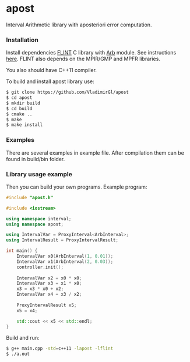 # apost

Interval Arithmetic library with aposteriori error computation.

### Installation

Install dependencies [FLINT](http://www.flintlib.org/) C library with [Arb](http://fredrikj.net/arb/) module. See instructions [here](http://fredrikj.net/arb/setup.html#installation-as-part-of-flint). FLINT also depends on the MPIR/GMP and MPFR libraries.

You also should have C++11 compiler.

To build and install apost library use:
```sh
$ git clone https://github.com/VladimirGl/apost
$ cd apost
$ mkdir build
$ cd build
$ cmake ..
$ make
$ make install
```

### Examples

There are several examples in example file. After compilation them can be found in build/bin folder.

### Library usage example

Then you can build your own programs. Example program:

```c++
#include "apost.h"

#include <iostream>

using namespace interval;
using namespace apost;

using IntervalVar = ProxyInterval<ArbInterval>;
using IntervalResult = ProxyIntervalResult;

int main() {
    IntervalVar x0(ArbInterval(1, 0.01));
    IntervalVar x1(ArbInterval(2, 0.03));
    controller.init();
    
    IntervalVar x2 = x0 * x0;
    IntervalVar x3 = x1 * x0;
    x3 = x3 * x0 + x2;
    IntervalVar x4 = x3 / x2;
    
    ProxyIntervalResult x5;
    x5 = x4;

    std::cout << x5 << std::endl;
}
```
Build and run:
```sh
$ g++ main.cpp -std=c++11 -lapost -lflint
$ ./a.out
```

